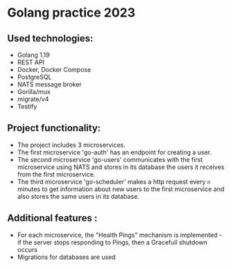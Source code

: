 # Golang practice 2023

## Used technologies:

* Golang 1.19
* REST API
* Docker, Docker Compose
* PostgreSQL
* NATS message broker
* Gorilla/mux
* migrate/v4
* Testify

## Project functionality:

* The project includes 3 microservices. 
* The first microservice 'go-auth' has an endpoint for creating a user. 
* The second microservice 'go-users' communicates with the first microservice using NATS and stores in its database the users it receives from the first microservice. 
* The third microservice 'go-scheduler' makes a http request every `n` minutes to get information about new users to the first microservice and also stores the same users in its database.

## Additional features :

* For each microservice, the "Health Pings" mechanism is implemented - if the server stops responding to Pings, then a Gracefull shutdown occurs
* Migrations for databases are used